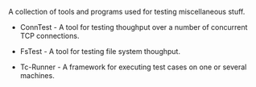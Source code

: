 A collection of tools and programs used for testing miscellaneous stuff.

* ConnTest - A tool for testing thoughput over a number of concurrent TCP connections.

* FsTest - A tool for testing file system thoughput.

* Tc-Runner - A framework for executing test cases on one or several machines.
